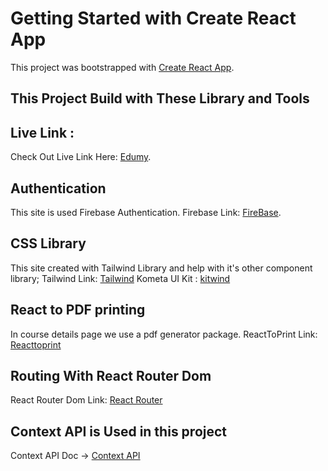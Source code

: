 # Getting Started with Create React App

This project was bootstrapped with [Create React App](https://github.com/facebook/create-react-app).

## This Project Build with These Library and Tools

## Live Link :

Check Out Live Link Here: [Edumy](https://reactjs.org/).

## Authentication

This site is used Firebase Authentication.
Firebase Link: [FireBase](https://firebase.google.com/).

## CSS Library

This site created with Tailwind Library and help with it's other component library;
Tailwind Link: [Tailwind](https://tailwindcss.com/)
Kometa UI Kit : [kitwind](https://kitwind.io/products/kometa/components/)

## React to PDF printing

In course details page we use a pdf generator package.
ReactToPrint Link: [Reacttoprint](https://www.npmjs.com/package/react-to-print)

## Routing With React Router Dom

React Router Dom Link: [React Router](https://reactrouter.com/)

## Context API is Used in this project

Context API Doc -> [Context API](https://reactjs.org/docs/context.html)
